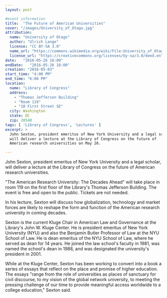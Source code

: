 ```yaml
---
layout: post

#event information
title:  "The Future of American Universities"
cover: "/images/University_of_Otago.jpg"
attribution:
  name: "University of Otago"
  author: "Ulrich Lange"
  license: "CC BY-SA 3.0"
  name_url: "https://commons.wikimedia.org/wiki/File:University_of_Otago.jpg"
  license_url: "https://creativecommons.org/licenses/by-sa/3.0/deed.en"
date:   "2016-05-26 16:00"
endDate:   "2016-05-26 18:00"
creation: "2016-05-03"
start_time: "4:00 PM"
end_time: "6:00 PM"
location:
  name: "Library of Congress"
  address:
    - "Thomas Jefferson Building"
    - "Room 119"
    - "10 First Street SE"
  city: Washington
  state: DC
  zip: 20540
tags: [ 'Library of Congress', 'Lectures' ]
excerpt: >
  John Sexton, president emeritus of New York University and a legal scholar,
  will deliver a lecture at the Library of Congress on the future of
  American research universities on May 26.

---
```


John Sexton, president emeritus of New York University and a legal scholar,
will deliver a lecture at the Library of Congress on the future of
American research universities.

"The American Research University: The Decades Ahead" will take place in room
119 on the first floor of the Library's Thomas Jefferson Building. The event
is free and open to the public. Tickets are not needed.

In his lecture, Sexton will discuss how globalization, technology and market
forces are likely to reshape the form and function of the American
research university in coming decades.

Sexton is the current Kluge Chair in American Law and Governance at the
Library's John W. Kluge Center. He is president emeritus of New York
University (NYU) and also the Benjamin Butler Professor of Law at the
NYU School of Law. He is dean emeritus of the NYU School of Law, where
he served as dean for 14 years. He joined the law school's faculty in
1981, was named the school's dean in 1988, and was designated the
university's president in 2001.

While at the Kluge Center, Sexton has been working to convert into a
book a series of essays that reflect on the place and promise of
higher education. The essays "range from the role of universities as
places of sanctuary for civil discourse, to my vision of the global
network university, to meeting the pressing challenge of our time to
provide meaningful access worldwide to a college education," Sexton said.
